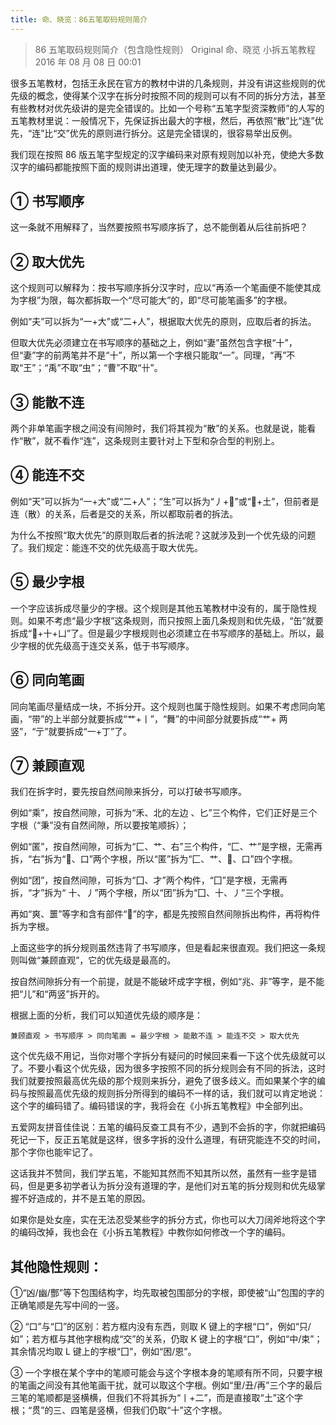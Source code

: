 ```yaml
---
title: 命、晓览：86五笔取码规则简介
---
```


> 86 五笔取码规则简介（包含隐性规则）
> Original 命、晓览 小拆五笔教程 2016 年 08 月 08 日 00:01

很多五笔教材，包括王永民在官方的教材中讲的几条规则，并没有讲这些规则的优先级的概念，使得某个汉字在拆分时按照不同的规则可以有不同的拆分方法，甚至有些教材对优先级讲的是完全错误的。比如一个号称“五笔字型资深教师”的人写的五笔教材里说：一般情况下，先保证拆出最大的字根，然后，再依照“散”比“连”优先，“连”比“交”优先的原则进行拆分。这是完全错误的，很容易举出反例。

我们现在按照 86 版五笔字型规定的汉字编码来对原有规则加以补充，使绝大多数汉字的编码都能按照下面的规则讲出道理，使无理字的数量达到最少。

## ① 书写顺序

这一条就不用解释了，当然要按照书写顺序拆了，总不能倒着从后往前拆吧？

## ② 取大优先

这个规则可以解释为：按书写顺序拆分汉字时，应以“再添一个笔画便不能使其成为字根”为限，每次都拆取一个“尽可能大”的，即“尽可能笔画多”的字根。

例如“夫”可以拆为“一+大”或“二+人”，根据取大优先的原则，应取后者的拆法。

但取大优先必须建立在书写顺序的基础之上，例如“妻”虽然包含字根“十”，但“妻”字的前两笔并不是“十”，所以第一个字根只能取“一”。同理，“再”不取“王”；“禹”不取“虫”；“曹”不取“卄”。

## ③ 能散不连

两个非单笔画字根之间没有间隙时，我们将其视为“散”的关系。也就是说，能看作“散”，就不看作“连”，这条规则主要针对上下型和杂合型的判别上。

## ④ 能连不交

例如“天”可以拆为“一+大”或“二+人”；“生”可以拆为“丿+”或“+土”，但前者是连（散）的关系，后者是交的关系，所以都取前者的拆法。

为什么不按照“取大优先”的原则取后者的拆法呢？这就涉及到一个优先级的问题了。我们规定：能连不交的优先级高于取大优先。

## ⑤ 最少字根

一个字应该拆成尽量少的字根。这个规则是其他五笔教材中没有的，属于隐性规则。如果不考虑“最少字根”这条规则，而只按照上面几条规则和优先级，“缶”就要拆成“+十+凵”了。但是最少字根规则也必须建立在书写顺序的基础上。所以，最少字根的优先级高于连交关系，低于书写顺序。

## ⑥ 同向笔画

同向笔画尽量结成一块，不拆分开。这个规则也属于隐性规则。如果不考虑同向笔画，“带”的上半部分就要拆成“艹+丨”，“舞”的中间部分就要拆成“艹+ 两竖”，“亍”就要拆成“一+丁”了。

## ⑦ 兼顾直观

我们在拆字时，要先按自然间隙来拆分，可以打破书写顺序。

例如“乘”，按自然间隙，可拆为“禾、北的左边 、匕”三个构件，它们正好是三个字根（“秉”没有自然间隙，所以要按笔顺拆）；

例如“匿”，按自然间隙，可拆为“匚、艹、右”三个构件，“匚、艹”是字根，无需再拆，“右”拆为“、口”两个字根，所以“匿”拆为“匚、艹、、口”四个字根。

例如“团”，按自然间隙，可拆为“囗、才”两个构件，“囗”是字根，无需再拆，“才”拆为“ 十、丿”两个字根，所以“团”拆为“囗、十、丿”三个字根。

再如“爽、噩”等字和含有部件“”的字，都是先按照自然间隙拆出构件，再将构件拆为字根。

上面这些字的拆分规则虽然违背了书写顺序，但是看起来很直观。我们把这一条规则叫做“兼顾直观”，它的优先级是最高的。

按自然间隙拆分有一个前提，就是不能破坏成字字根，例如“兆、非”等字，是不能把“儿”和“两竖”拆开的。

根据上面的分析，我们可以知道优先级的顺序是：

```
兼顾直观 > 书写顺序 > 同向笔画 = 最少字根 > 能散不连 > 能连不交 > 取大优先
```

这个优先级不用记，当你对哪个字拆分有疑问的时候回来看一下这个优先级就可以了。不要小看这个优先级，因为很多字按照不同的拆分规则会有不同的拆法，这时我们就要按照最高优先级的那个规则来拆分，避免了很多歧义。而如果某个字的编码与按照最高优先级的规则拆分所得到的编码不一样的话，我们就可以肯定地说：这个字的编码错了。编码错误的字，我将会在《小拆五笔教程》中全部列出。

五爱网友拼音佳佳说：五笔的编码反查工具有不少，遇到不会拆的字，你就把编码死记一下，反正五笔就是这样，很多字拆的没什么道理，有研究能连不交的时间，那个字你也能牢记了。

这话我并不赞同，我们学五笔，不能知其然而不知其所以然，虽然有一些字是错码，但是更多初学者认为拆分没有道理的字，是他们对五笔的拆分规则和优先级掌握不好造成的，并不是五笔的原因。

如果你是处女座，实在无法忍受某些字的拆分方式，你也可以大刀阔斧地将这个字的编码改掉，我也会在《小拆五笔教程》中教你如何修改一个字的编码。

## 其他隐性规则：

①“凶/幽/酆”等下包围结构字，均先取被包围部分的字根，即使被“山”包围的字的正确笔顺是先写中间的一竖。

② “口”与“囗”的区别：若方框内没有东西，则取 K 键上的字根“口”，例如“只/如”；若方框与其他字根构成“交”的关系，仍取 K 键上的字根“口”，例如“中/束”；其余情况均取 L 键上的字根“囗”，例如“困/恩”。

③ 一个字根在某个字中的笔顺可能会与这个字根本身的笔顺有所不同，只要字根的笔画之间没有其他笔画干扰，就可以取这个字根。例如“里/丑/再”三个字的最后三笔的笔顺都是竖横横，但我们不将其拆为“丨+二”，而是直接取“土”这个字根；“贯”的三、四笔是竖横，但我们仍取“十”这个字根。
